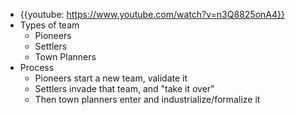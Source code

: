 - {{youtube: https://www.youtube.com/watch?v=n3Q8825onA4}}
- Types of team
    - Pioneers
    - Settlers
    - Town Planners
- Process
    - Pioneers start a new team, validate it
    - Settlers invade that team, and "take it over"
    - Then town planners enter and industrialize/formalize it
